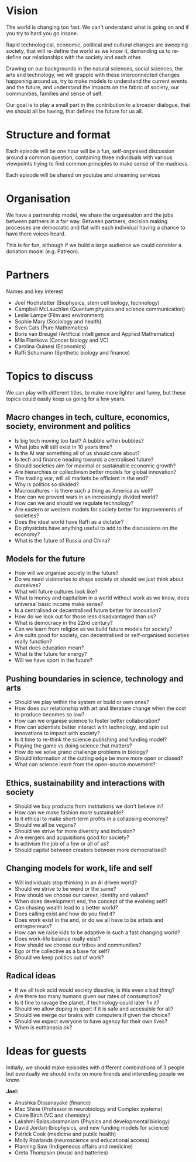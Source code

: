 # Vision

The world is changing too fast. We can't understand what is going on and if you try to hard you go insane.

Rapid technological, economic, political and cultural changes are sweeping society, that will re-define the world as we know it, demanding us to re-define our relationships with the society and each other.

Drawing on our backgrounds in the natural sciences, social sciences, the arts and technology, we will grapple with these interconnected changes happening around us, try to make models to understand the current events and the future, and understand the impacts on the fabric of society, our communities, families and sense of self.

Our goal is to play a small part in the contribution to a broader dialogue, that we should all be having, that defines the future for us all.

# Structure and format
Each episode will be one hour will be a fun, self-organised discussion around a common question, containing three individuals with various viewpoints trying to find common principles to make sense of the madness. 

Each episode will be shared on youtube and streaming services

# Organisation
We have a partnership model, we share the organisation and the jobs between partners in a fair way. Between partners, decision making processes are democratic and flat with each individual having a chance to have there voices heard.

This is for fun, although if we build a large audience we could consider a donation model (e.g. Patreon).

# Partners
Names and key interest
- Joel Hochstetter (Biophysics, stem cell biology, technology)
- Campbell McLauchlan (Quantum physics and science communication)
- Leslie Lampe (Film and environment)
- Sophie Mary (Sociology and health)
- Sven Cats (Pure Mathematics)
- Boris van Breugel (Artificial intelligence and Applied Mathematics)
- Mila Flankova (Cancer biology and VC)
- Carolina Guinesi (Economics)
- Raffi Schumann (Synthetic biology and finance)


# Topics to discuss
We can play with different titles, to make more lighter and funny, but these topics could easily keep us going for a few years.

## Macro changes in tech, culture, economics, society, environment and politics
- Is big tech moving too fast? A bubble within bubbles?
- What jobs will still exist in 10 years time?
- Is the AI war something all of us should care about?
- Is tech and finance heading towards a centralised future?
- Should societies aim for maximal or sustainable economic growth?
- Are hierarchies or collectivism better models for global innovation?
- The trading war, will all markets be efficient in the end?
- Why is politics so divided?
- Macrocultures - is there such a thing as America as well?
- How can we prevent wars in an increasingly divided world?
- How can we and should we regulate technology?
- Are eastern or western models for society better for improvements of societies?
- Does the ideal world have Raffi as a dictator?
- Do physicists have anything useful to add to the discussions on the economy?
- What is the future of Russia and China?

## Models for the future
- How will we organise society in the future?
- Do we need visionaries to shape society or should we just think about ourselves?
- What will future cultures look like?
- What is money and capitalism in a world without work as we know, does universal basic income make sense?
- Is a centralised or decentralised future better for innovation?
- How do we look out for those less disadvantaged than us?
- What is democracy in the 22nd century?
- Can we learn from religion as we build future models for society?
- Are cults good for society, can decentralised or self-organised societies really function?
- What does education mean?
- What is the future for energy?
- Will we have sport in the future?




## Pushing boundaries in science, technology and arts
- Should we play within the system or build or own ones?
- How does our relationship with art and literature change when the cost to produce becomes so low?
- How can we organise science to foster better collaboration?
- How can scientists better interact with technology, and spin out innovations to impact with society?
- Is it time to re-think the science publishing and funding model?
- Playing the game vs doing science that matters?
- How do we solve grand challenge problems in biology?
- Should information at the cutting edge be more more open or closed?
- What can science learn from the open-source movement?

## Ethics, sustainability and interactions with society
- Should we buy products from institutions we don't believe in?
- How can we make fashion more sustainable?
- Is it ethical to make short-term profits in a collapsing economy?
- Should we all be vegans?
- Should we strive for more diversity and inclusion?
- Are mergers and acquisitions good for society?
- Is activism the job of a few or all of us?
- Should capital between creators between more democratised?

## Changing models for work, life and self
- Will individuals stop thinking in an AI driven world?
- Should we strive to be weird or the same?
- How should we choose our career, identity and values?
- When does development end, the concept of the evolving self?
- Can chasing wealth lead to a better world?
- Does calling exist and how do you find it?
- Does work exist in the end, or do we all have to be artists and entrepreneurs?
- How can we raise kids to be adaptive in such a fast changing world?
- Does work-life balance really exist?
- How should we choose our tribes and communities?
- Ego or the collective as a base for self?
- Should we keep politics out of work?

## Radical ideas
- If we all took acid would society dissolve, is this even a bad thing?
- Are there too many humans given our rates of consumption?
- Is it fine to ravage the planet, if technology could later fix it?
- Should we allow doping in sport if it is safe and accessible for all?
- Should we merge our brains with computers if given the choice?
- Should we expect everyone to have agency for their own lives?
- When is euthanasia ok?


# Ideas for guests
Initially, we should make episodes with different combinations of 3 people but eventually we should invite on more friends and interesting people we know.

**Joel:**
- Anushka Dissanayake (finance)
- Mac Shine (Professor in neurobiology and Complex systems)
- Claire Birch (VC and chemistry)
- Lakshmi Balasubramaniam (Physics and developmental biology)
- David Jordan (biophysics, and new funding models for science)
- Patrick Cook (medicine and public health)
- Molly Rowlands (neuroscience and educational access)
- Planning Saw (Indigeneous affairs and medicine)
- Greta Thompson (music and batteries)





